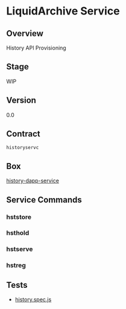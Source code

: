 LiquidArchive Service
=================

## Overview
History API Provisioning

## Stage
WIP

## Version
0.0

## Contract

```historyservc```

## Box
[history-dapp-service](../../developers/boxes/history-dapp-service)

## Service Commands
### hststore
### hsthold
### hstserve
### hstreg
## Tests 
* [history.spec.js](https://github.com/liquidapps-io/zeus-sdk/tree/master/boxes/groups/services/history-dapp-service/test/history.spec.js)

